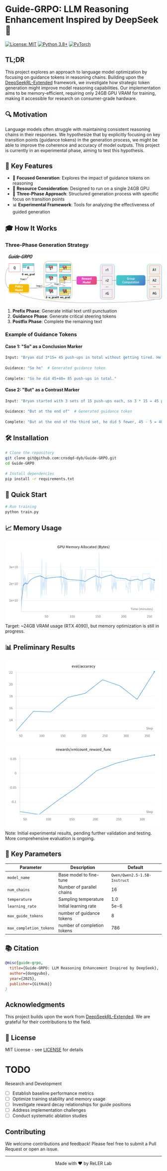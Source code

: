 # Guide-GRPO: LLM Reasoning Enhancement Inspired by DeepSeek 🚀

[![License: MIT](https://img.shields.io/badge/License-MIT-yellow.svg)](https://opensource.org/licenses/MIT)
[![Python 3.8+](https://img.shields.io/badge/python-3.8+-blue.svg)](https://www.python.org/downloads/)
[![PyTorch](https://img.shields.io/badge/PyTorch-%23EE4C2C.svg?style=flat&logo=PyTorch&logoColor=white)](https://pytorch.org/)

## TL;DR
This project explores an approach to language model optimization by focusing on guidance tokens in reasoning chains. Building upon the [DeepSeekRL-Extended](https://github.com/brendanhogan/DeepSeekRL-Extended) framework, we investigate how strategic token generation might improve model reasoning capabilities. Our implementation aims to be memory-efficient, requiring only 24GB GPU VRAM for training, making it accessible for research on consumer-grade hardware.


## 🔍 Motivation
Language models often struggle with maintaining consistent reasoning chains in their responses. We hypothesize that by explicitly focusing on key transition points (guidance tokens) in the generation process, we might be able to improve the coherence and accuracy of model outputs. This project is currently in an experimental phase, aiming to test this hypothesis.

## 🌟 Key Features

- 🎯 **Focused Generation**: Explores the impact of guidance tokens on reasoning
- 🚄 **Resource Consideration**: Designed to run on a single 24GB GPU
- 🎨 **Three-Phase Approach**: Structured generation process with specific focus on transition points
- 📊 **Experimental Framework**: Tools for analyzing the effectiveness of guided generation

## 🎓 How It Works

### Three-Phase Generation Strategy
![Generation Process](assets/generation_process.png)

1. **Prefix Phase**: Generate initial text until punctuation
2. **Guidance Phase**: Generate critical steering tokens
3. **Postfix Phase**: Complete the remaining text

### Example of Guidance Tokens

#### Case 1: "So" as a Conclusion Marker
```python
Input: "Bryan did 3*15= 45 push-ups in total without getting tired. He did 45-5= 40 push-ups in his third set."

Guidance: "So he"  # Generated guidance token

Complete: "So he did 45+40= 85 push-ups in total."
```

#### Case 2: "But" as a Contrast Marker
```python
Input: "Bryan started with 3 sets of 15 push-ups each, so 3 * 15 = 45 push-ups"

Guidance: "But at the end of"  # Generated guidance token

Complete: "But at the end of the third set, he did 5 fewer, 45 - 5 = 40 push-ups"
```

## 🛠️ Installation

```bash
# Clone the repository
git clone git@github.com:cnsdqd-dyb/Guide-GRPO.git
cd Guide-GRPO

# Install dependencies
pip install -r requirements.txt
```

## 🚀 Quick Start

```bash
# Run training
python train.py
```

## 📈 Memory Usage
![VRAM Usage](assets/17_59_21.png)
Target: ~24GB VRAM usage (RTX 4090), but memory optimization is still in progress.

## 📊 Preliminary Results
![Accuracy Trends](assets/18_26_31.png)
![Reward Curves](assets/17_59_56.png)

Note: Initial experimental results, pending further validation and testing. More comprehensive evaluation is ongoing.

## 🔧 Key Parameters

| Parameter | Description | Default |
|-----------|-------------|---------|
| `model_name` | Base model to fine-tune | `Qwen/Qwen2.5-1.5B-Instruct` |
| `num_chains` | Number of parallel chains | 16 |
| `temperature` | Sampling temperature | 1.0 |
| `learning_rate` | Initial learning rate | 5e-6 |
|  `max_guide_tokens` | number of guidance tokens | 8 |
| `max_completion_tokens` | number of completion tokens | 786 |

## 📚 Citation

```bibtex
@misc{guide-grpo,
  title={Guide-GRPO: LLM Reasoning Enhancement Inspired by DeepSeek},
  author={dongyubo},
  year={2025},
  publisher={GitHub}}
}
```

## Acknowledgments
This project builds upon the work from [DeepSeekRL-Extended](https://github.com/brendanhogan/DeepSeekRL-Extended). We are grateful for their contributions to the field.

## 📄 License

MIT License - see [LICENSE](LICENSE) for details

# TODO
Research and Development
- [ ] Establish baseline performance metrics
- [ ] Optimize training stability and memory usage
- [ ] Investigate reward decay relationships for guide positions
- [ ] Address implementation challenges
- [ ] Conduct systematic ablation studies

## Contributing

We welcome contributions and feedback! Please feel free to submit a Pull Request or open an issue.

---

<p align="center">Made with ❤️ by ReLER Lab</p>